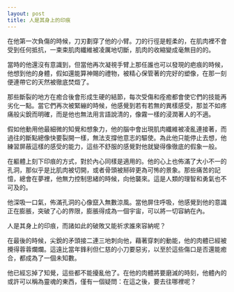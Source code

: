 ```yaml
---
layout: post
title: 人是其身上的印痕
---
```


在他第一次負傷的時候，刀刃劃穿了他的小臂。刀的行徑是輕柔的，在肌肉裡不會受到任何抵抗，一束束肌肉纖維被凌厲地切斷，肌肉的收縮變成毫無目的的。

當時的他還沒有意識到，但當他再次凝視手臂上那任誰也可以發現的疤痕的時候，他想到他的身體，假如還能算神賜的禮物，被精心保管著的完好的塑像，在那一刻便連帶它的天然被徹底焚燬了。

那些斷裂的地方在癒合後會形成生硬的結節，每次受傷和痊癒都會使它們的技能再劣化一點。當它們再次被緊繃的時候，他感覺到若有若無的異樣感受，那並不如疼痛般尖銳而明確，而是他也無法用言語說清的，像霧一樣的浸潤著人的不適。

假如他動用他最細微的知覺和想象力，他的腦中會出現肌肉纖維被凌亂連接著，而過往的斷點總像快要裂開一樣，無法支撐他意志的驅使。為此他只能停止去想，他練習屏蔽這樣的感受的能力，這些不舒服的感覺對他就變得像徹底的假象一般。

在軀體上刻下印痕的方式，對於內心同樣是適用的。他的心上也佈滿了大小不一的孔洞，那似乎是比肌肉被切開，或者骨頭被掰碎更為可怖的景象。那些痛苦的記憶，總會在夢裡，他無力控制思緒的時候，向他襲來。這是人類的理智和勇氣也不可及的。

他深吸一口氣，佈滿孔洞的心像竄入無數涼風。當他屏住呼吸，他感覺到他的意識正在膨脹，突破了心的界限，膨脹得成為一個宇宙，可以將一切容納在內。

人是其身上的印痕，而諸如此的破敗又能祈求誰來容納呢？

在最後的時候，尖銳的矛頭接二連三地刺向他，藉著穿刺的動能，他的肉體已經被攪得蓉蓉爛爛。這遠比當年鋒利但仁慈的小刀要惡劣，以至於這些傷口是否還能癒合，都成為了一個未知數。

他已經忘掉了知覺，這些都不能擾亂他了。在他的肉體將要磨滅的時刻，他體內的或許可以稱為靈魂的東西，僅有一個疑問：在這之後，要去往哪裡呢？